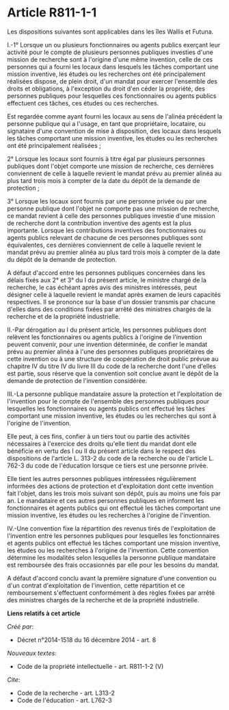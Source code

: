 # Article R811-1-1

Les dispositions suivantes sont applicables dans les îles Wallis et Futuna. 

I.-1° Lorsque un ou plusieurs fonctionnaires ou agents publics exerçant leur activité pour le compte de plusieurs personnes
publiques investies d'une mission de recherche sont à l'origine d'une même invention, celle de ces personnes qui a fourni les
locaux dans lesquels les tâches comportant une mission inventive, les études ou les recherches ont été principalement
réalisées dispose, de plein droit, d'un mandat pour exercer l'ensemble des droits et obligations, à l'exception du droit d'en
céder la propriété, des personnes publiques pour lesquelles ces fonctionnaires ou agents publics effectuent ces tâches, ces
études ou ces recherches. 

Est regardée comme ayant fourni les locaux au sens de l'alinéa précédent la personne publique qui a l'usage, en tant que
propriétaire, locataire, ou signataire d'une convention de mise à disposition, des locaux dans lesquels les tâches comportant
une mission inventive, les études ou les recherches ont été principalement réalisées ; 

2° Lorsque les locaux sont fournis à titre égal par plusieurs personnes publiques dont l'objet comporte une mission de
recherche, ces dernières conviennent de celle à laquelle revient le mandat prévu au premier alinéa au plus tard trois mois à
compter de la date du dépôt de la demande de protection ; 

3° Lorsque les locaux sont fournis par une personne privée ou par une personne publique dont l'objet ne comporte pas une
mission de recherche, ce mandat revient à celle des personnes publiques investie d'une mission de recherche dont la
contribution inventive des agents est la plus importante. Lorsque les contributions inventives des fonctionnaires ou agents
publics relevant de chacune de ces personnes publiques sont équivalentes, ces dernières conviennent de celle à laquelle
revient le mandat prévu au premier alinéa au plus tard trois mois à compter de la date du dépôt de la demande de protection. 

A défaut d'accord entre les personnes publiques concernées dans les délais fixés aux 2° et 3° du I du présent article, le
ministre chargé de la recherche, le cas échéant après avis des ministres intéressés, peut désigner celle à laquelle revient
le mandat après examen de leurs capacités respectives. Il se prononce sur la base d'un dossier transmis par chacune d'elles
dans des conditions fixées par arrêté des ministres chargés de la recherche et de la propriété industrielle. 

II.-Par dérogation au I du présent article, les personnes publiques dont relèvent les fonctionnaires ou agents publics à
l'origine de l'invention peuvent convenir, pour une invention déterminée, de confier le mandat prévu au premier alinéa à
l'une des personnes publiques propriétaires de cette invention ou à une structure de coopération de droit public prévue au
chapitre IV du titre IV du livre III du code de la recherche dont l'une d'elles est partie, sous réserve que la convention
soit conclue avant le dépôt de la demande de protection de l'invention considérée. 

III.-La personne publique mandataire assure la protection et l'exploitation de l'invention pour le compte de l'ensemble des
personnes publiques pour lesquelles les fonctionnaires ou agents publics ont effectué les tâches comportant une mission
inventive, les études ou les recherches qui sont à l'origine de l'invention. 

Elle peut, à ces fins, confier à un tiers tout ou partie des activités nécessaires à l'exercice des droits qu'elle tient du
mandat dont elle bénéficie en vertu des I ou II du présent article dans le respect des dispositions de l'article L. 313-2 du
code de la recherche ou de l'article L. 762-3 du code de l'éducation lorsque ce tiers est une personne privée. 

Elle tient les autres personnes publiques intéressées régulièrement informées des actions de protection et d'exploitation
dont cette invention fait l'objet, dans les trois mois suivant son dépôt, puis au moins une fois par an. Le mandataire et ces
autres personnes publiques en informent les fonctionnaires et agents publics qui ont effectué les tâches comportant une
mission inventive, les études ou les recherches à l'origine de l'invention. 

IV.-Une convention fixe la répartition des revenus tirés de l'exploitation de l'invention entre les personnes publiques pour
lesquelles les fonctionnaires et agents publics ont effectué les tâches comportant une mission inventive, les études ou les
recherches à l'origine de l'invention. Cette convention détermine les modalités selon lesquelles la personne publique
mandataire est remboursée des frais occasionnés par elle pour les besoins du mandat. 

A défaut d'accord conclu avant la première signature d'une convention ou d'un contrat d'exploitation de l'invention, cette
répartition et ce remboursement s'effectuent conformément à des règles fixées par arrêté des ministres chargés de la
recherche et de la propriété industrielle.

**Liens relatifs à cet article**

_Créé par_:

  - Décret n°2014-1518 du 16 décembre 2014 - art. 8

_Nouveaux textes_:

  - Code de la propriété intellectuelle - art. R811-1-2 (V)

_Cite_:

  - Code de la recherche - art. L313-2
  - Code de l'éducation - art. L762-3
